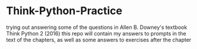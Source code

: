# Think-Python-Practice

trying out answering some of the questions in Allen B. Downey's textbook Think Python 2 (2016)
this repo will contain my answers to prompts in the text of the chapters, as well as some answers to exercises after the chapter
